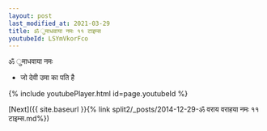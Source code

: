 ```yaml
---
layout: post
last_modified_at: 2021-03-29
title: ॐ ुमाधवाया नमः ११ टाइम्स
youtubeId: LSYmVkorFco
---
```

 
 
 ॐ ुमाधवाया नमः  
 
 -  जो देवी उमा का पति है 
 
  
 
  
 
 
 
 
 
 


{% include youtubePlayer.html id=page.youtubeId %}
 
[Next]({{ site.baseurl }}{% link  split2/_posts/2014-12-29-ॐ वराय वराहया नमः ११ टाइम्स.md%})
 
